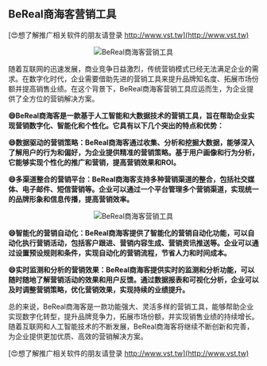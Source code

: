 ## **BeReal商海客营销工具**

[😍想了解推广相关软件的朋友请登录 http://www.vst.tw](http://www.vst.tw)

 <center><img src="https://vst.tw/MP4/tuiguang/png/6.png" alt="BeReal商海客营销工具"></center>

随着互联网的迅速发展，商业竞争日益激烈，传统营销模式已经无法满足企业的需求。在数字化时代，企业需要借助先进的营销工具来提升品牌知名度、拓展市场份额并提高销售业绩。在这个背景下，BeReal商海客营销工具应运而生，为企业提供了全方位的营销解决方案。

**😄BeReal商海客是一款基于人工智能和大数据技术的营销工具，旨在帮助企业实现营销数字化、智能化和个性化。它具有以下几个突出的特点和优势：**

**😄数据驱动的营销策略：BeReal商海客通过收集、分析和挖掘大数据，能够深入了解用户的行为和偏好，为企业提供精准的营销策略。基于用户画像和行为分析，它能够实现个性化的推广和营销，提高营销效果和ROI。**

**😄多渠道整合的营销平台：BeReal商海客支持多种营销渠道的整合，包括社交媒体、电子邮件、短信营销等。企业可以通过一个平台管理多个营销渠道，实现统一的品牌形象和信息传播，提高营销效率。**

 <center><img src="https://vst.tw/MP4/tuiguang/png/2.png" alt="BeReal商海客营销工具"></center>

**😄智能化的营销自动化：BeReal商海客提供了智能化的营销自动化功能，可以自动化执行营销活动，包括客户跟进、营销内容生成、营销资讯推送等。企业可以通过设置预设规则和条件，实现自动化的营销流程，节省人力和时间成本。**

**😄实时监测和分析的营销效果：BeReal商海客提供实时的监测和分析功能，可以随时随地了解营销活动的效果和用户反馈。通过数据报表和可视化分析，企业可以及时调整营销策略，优化营销效果，实现持续的业绩提升。**

总的来说，BeReal商海客是一款功能强大、灵活多样的营销工具，能够帮助企业实现数字化转型，提升品牌竞争力，拓展市场份额，并实现销售业绩的持续增长。随着互联网和人工智能技术的不断发展，BeReal商海客将继续不断创新和完善，为企业提供更加优质、高效的营销解决方案。

[😍想了解推广相关软件的朋友请登录 http://www.vst.tw](http://www.vst.tw)



